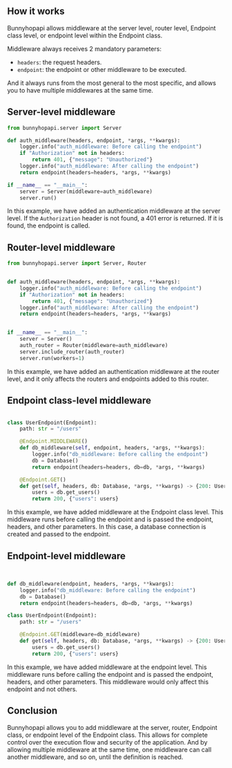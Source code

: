 ## How it works
Bunnyhopapi allows middleware at the server level, router level, Endpoint class level, or endpoint level within the Endpoint class.

Middleware always receives 2 mandatory parameters:
- `headers`: the request headers.
- `endpoint`: the endpoint or other middleware to be executed.

And it always runs from the most general to the most specific, and allows you to have multiple middlewares at the same time.

## Server-level middleware
```python
from bunnyhopapi.server import Server

def auth_middleware(headers, endpoint, *args, **kwargs):
    logger.info("auth_middleware: Before calling the endpoint")
    if "Authorization" not in headers:
        return 401, {"message": "Unauthorized"}
    logger.info("auth_middleware: After calling the endpoint")
    return endpoint(headers=headers, *args, **kwargs)

if __name__ == "__main__":
    server = Server(middleware=auth_middleware)
    server.run()
```

In this example, we have added an authentication middleware at the server level. If the `Authorization` header is not found, a 401 error is returned. If it is found, the endpoint is called.

## Router-level middleware
```python
from bunnyhopapi.server import Server, Router


def auth_middleware(headers, endpoint, *args, **kwargs):
    logger.info("auth_middleware: Before calling the endpoint")
    if "Authorization" not in headers:
        return 401, {"message": "Unauthorized"}
    logger.info("auth_middleware: After calling the endpoint")
    return endpoint(headers=headers, *args, **kwargs)


if __name__ == "__main__":
    server = Server()
    auth_router = Router(middleware=auth_middleware)
    server.include_router(auth_router)
    server.run(workers=1)
```
In this example, we have added an authentication middleware at the router level, and it only affects the routers and endpoints added to this router.

## Endpoint class-level middleware
```python

class UserEndpoint(Endpoint):
    path: str = "/users"

    @Endpoint.MIDDLEWARE()
    def db_middleware(self, endpoint, headers, *args, **kwargs):
        logger.info("db_middleware: Before calling the endpoint")
        db = Database()
        return endpoint(headers=headers, db=db, *args, **kwargs)

    @Endpoint.GET()
    def get(self, headers, db: Database, *args, **kwargs) -> {200: UserList}:
        users = db.get_users()
        return 200, {"users": users}
```
In this example, we have added middleware at the Endpoint class level. This middleware runs before calling the endpoint and is passed the endpoint, headers, and other parameters. In this case, a database connection is created and passed to the endpoint.

## Endpoint-level middleware
```python


def db_middleware(endpoint, headers, *args, **kwargs):
    logger.info("db_middleware: Before calling the endpoint")
    db = Database()
    return endpoint(headers=headers, db=db, *args, **kwargs)

class UserEndpoint(Endpoint):
    path: str = "/users"

    @Endpoint.GET(middleware=db_middleware)
    def get(self, headers, db: Database, *args, **kwargs) -> {200: UserList}:
        users = db.get_users()
        return 200, {"users": users}
```
In this example, we have added middleware at the endpoint level. This middleware runs before calling the endpoint and is passed the endpoint, headers, and other parameters. This middleware would only affect this endpoint and not others.

## Conclusion
Bunnyhopapi allows you to add middleware at the server, router, Endpoint class, or endpoint level of the Endpoint class. This allows for complete control over the execution flow and security of the application.
And by allowing multiple middleware at the same time, one middleware can call another middleware, and so on, until the definition is reached.